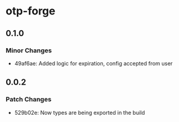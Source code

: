 # otp-forge

## 0.1.0

### Minor Changes

- 49af6ae: Added logic for expiration, config accepted from user

## 0.0.2

### Patch Changes

- 529b02e: Now types are being exported in the build
